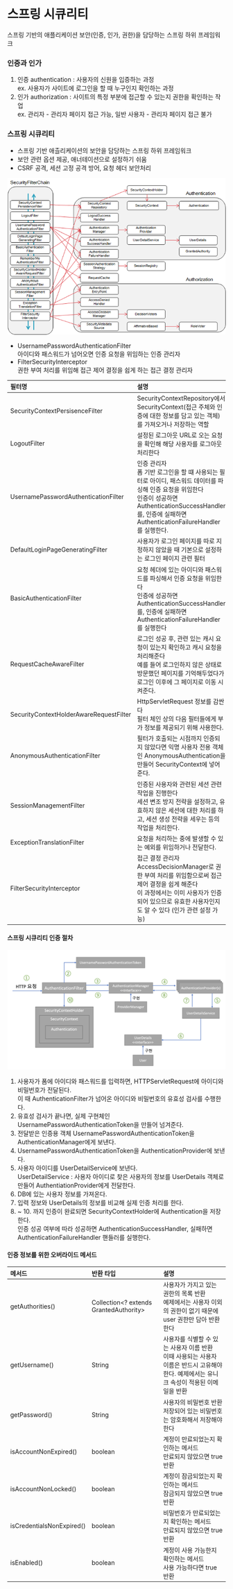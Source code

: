 # 스프링 시큐리티
스프링 기반의 애플리케이션 보안(인증, 인가, 권한)을 담당하는 스프링 하위 프레임워크

### 인증과 인가
1. 인증 authentication : 사용자의 신원을 입증하는 과정      
ex. 사용자가 사이트에 로그인을 할 때 누구인지 확인하는 과정
2. 인가 authorization : 사이트의 특정 부분에 접근할 수 있는지 권한을 확인하는 작업   
ex. 관리자 - 관리자 페이지 접근 가능, 일반 사용자 - 관리자 페이지 접근 불가

### 스프링 시큐리티
- 스프링 기반 애츨리케이션의 보안을 담당하는 스프링 하위 프레임워크   
- 보안 관련 옵션 제공, 애너테이션으로 설정하기 쉬움
- CSRF 공격, 세션 고정 공격 방어, 요청 헤더 보안처리


![securityFilterChain](./md/upload/securityFilterChain.png)

- UsernamePasswordAuthenticationFilter   
아이디와 패스워드가 넘어오면 인증 요청을 위임하는 인증 관리자
- FilterSecurityInterceptor   
권한 부여 처리를 위임해 접근 제어 결정을 쉽게 하는 접근 결정 관리자

| 필터명                                     | 설명                                                                                                                                                        |
|:----------------------------------------|:----------------------------------------------------------------------------------------------------------------------------------------------------------|
| SecurityContextPersisenceFilter         | SecurityContextRepository에서 SecurityContext(접근 주체와 인증에 대한 정보를 담고 있는 객체)를 가져오거나 저장하는 역할                                                                    |
| LogoutFilter                            | 설정된 로그아웃 URL로 오는 요청을 확인해 해당 사용자를 로그아웃 처리한다                                                                                                                |
| UsernamePasswordAuthenticationFilter    | 인증 관리자<br/>폼 기반 로그인을 할 떄 사용되는 필터로 아이디, 패스워드 데이터를 파싱해 인증 요청을 위임한다<br/>인증이 성공하면 AuthenticationSuccessHandler를, 인증에 실패하면 AuthenticationFailureHandler를 실행한다. |
| DefaultLoginPageGeneratingFilter        | 사용자가 로그인 페이지를 따로 지정하지 않았을 때 기본으로 설정하는 로그인 페이지 관련 필터                                                                                                       |
| BasicAuthenticationFilter               | 요청 헤더에 있는 아이디와 패스워드를 파싱해서 인증 요청을 위임한다<br/>인증에 성공하면 AuthenticationSuccessHandler를, 인증에 실패하면 AuthenticationFailureHandler를 실행한다                             |
| RequestCacheAwareFilter                 | 로그인 성공 후, 관련 있는 캐시 요청이 있는지 확인하고 캐시 요청을 처리해준다<br/>예를 들어 로그인하지 않은 상태로 방문했던 페이지를 기억해두었다가 로그인 이후에 그 페이지로 이동 시켜준다.                                             |
| SecurityContextHolderAwareRequestFilter | HttpServletRequest 정보를 감싼다<br/>필터 체인 상의 다음 필터들에게 부가 정보를 제공되기 위해 사용한다.                                                                                     |
| AnonymousAuthenticationFilter           | 필터가 호출되는 시점까지 인증되지 않았다면 익명 사용자 전용 객체인 AnonymousAuthentication을 만들어 SecurityContext에 넣어준다.                                                                 |
| SessionManagementFilter                 | 인증된 사용자와 관련된 세션 관련 작업을 진행한다<br/>세션 변조 방지 전략을 설정하고, 유효하지 않은 세션에 대한 처리를 하고, 세션 생성 전략을 세우는 등의 작업을 처리한다.                                                      |
| ExceptionTranslationFilter              | 요청을 처리하는 중에 발생할 수 있는 예외를 위임하거나 전달한다.                                                                                                                      |
| FilterSecurityInterceptor               | 접근 결정 관리자<br/>AccessDecisionManager로 권한 부여 처리를 위임함으로써 접근 제어 결정을 쉽게 해준다<br/>이 과정에서는 이미 사용자가 인증되어 있으므로 유효한 사용자인지도 알 수 있다 (인가 관련 설정 가능)                      |


#### 스프링 시큐리티 인증 절차
![test](./md/upload/securityFilterFlow.png)
1. 사용자가 폼에 아이디와 패스워드를 입력하면, HTTPServletRequest에 아이디와 비밀번호가 전달된다.   
이 때 AuthenticationFilter가 넘어온 아이디와 비밀번호의 유효성 검사를 수행한다.
2. 유효성 검사가 끝나면, 실제 구현체인 UsernamePasswordAuthenticationToken을 만들어 넘겨준다.
3. 전달받은 인증용 객체 UsernamePasswordAuthenticationToken을 AuthenticationManager에게 보낸다.
4. UsernamePasswordAuthenticationToken을 AuthenticationProvider에 보낸다.
5. 사용자 아이디를 UserDetailService에 보낸다.   
UserDetailService : 사용자 아이디로 찾은 사용자의 정보를 UserDetails 객체로 만들어 AuthentiationProvider에게 전달한다.
6. DB에 있는 사용자 정보를 가져온다.
7. 입력 정보와 UserDetails의 정보를 비교해 실제 인증 처리를 한다.
8. ~ 10. 까지 인증이 완료되면 SecurityContextHolder에 Authentication을 저장한다.   
인증 성공 여부에 따라 성공하면 AuthenticationSuccessHandler, 실패하면 AuthenticationFailureHandler 핸들러를 실행한다.

#### 인증 정보를 위한 오버라이드 메서드

| 메서드                       | 반환 타입                                  | 설명                                                                                 |
|:--------------------------|:---------------------------------------|:-----------------------------------------------------------------------------------|
| getAuthorities()          | Collection<? extends GrantedAuthority> | 사용자가 가지고 있는 권한의 목록 반환<br/>예제에서는 사용자 이외의 권한이 없기 때문에 user 권한만 담아 반환한다                |
| getUsername()             | String                                 | 사용자를 식별할 수 있는 사용자 이름 반환<br/>이때 사용되는 사용자 이름은 반드시 고유해야 한다. 예제에서는 유니크 속성이 적용된 이메일을 반환 |
| getPassword()             | String                                 | 사용자의 비밀번호 반환<br/>저장되어 있는 비밀번호는 암호화해서 저장해야 한다                                       |
| isAccountNonExpired()     | boolean                                | 계정이 만료되었는지 확인하는 메서드<br/> 만료되지 않았으면 true 반환                                         |
| isAccountNonLocked()      | boolean                                | 계정이 잠금되었는지 확인하는 메서드<br/> 잠금되지 않았으면 true 반환                                         |
| isCredentialsNonExpired() | boolean                                | 비밀번호가 만료되었는지 확인하는 메서드<br/> 만료되지 않았으면 true 반환                                       |
| isEnabled()               | boolean                                | 계정이 사용 가능한지 확인하는 메서드<br/> 사용 가능하다면 true 반환                                         |